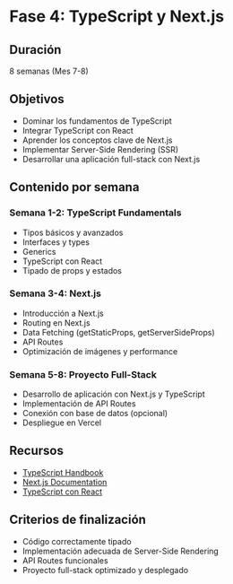 # Fase 4: TypeScript y Next.js

## Duración
8 semanas (Mes 7-8)

## Objetivos
- Dominar los fundamentos de TypeScript
- Integrar TypeScript con React
- Aprender los conceptos clave de Next.js
- Implementar Server-Side Rendering (SSR)
- Desarrollar una aplicación full-stack con Next.js

## Contenido por semana

### Semana 1-2: TypeScript Fundamentals
- Tipos básicos y avanzados
- Interfaces y types
- Generics
- TypeScript con React
- Tipado de props y estados

### Semana 3-4: Next.js
- Introducción a Next.js
- Routing en Next.js
- Data Fetching (getStaticProps, getServerSideProps)
- API Routes
- Optimización de imágenes y performance

### Semana 5-8: Proyecto Full-Stack
- Desarrollo de aplicación con Next.js y TypeScript
- Implementación de API Routes
- Conexión con base de datos (opcional)
- Despliegue en Vercel

## Recursos
- [TypeScript Handbook](https://www.typescriptlang.org/docs/handbook/intro.html)
- [Next.js Documentation](https://nextjs.org/docs)
- [TypeScript con React](https://react-typescript-cheatsheet.netlify.app/)

## Criterios de finalización
- Código correctamente tipado
- Implementación adecuada de Server-Side Rendering
- API Routes funcionales
- Proyecto full-stack optimizado y desplegado